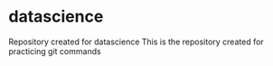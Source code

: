# datascience
Repository created for datascience
This is the repository created for practicing git commands
